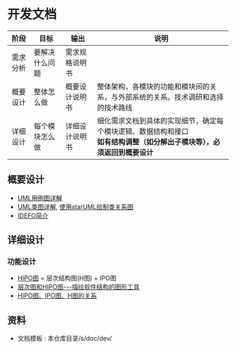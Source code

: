 # 开发文档

| 阶段 | 目标 | 输出 | 说明 |
| :-: | - | - | - |
| 需求分析 | 要解决什么问题 | 需求规格说明书 |  |
| 概要设计 | 整体怎么做 | 概要设计说明书 | 整体架构，各模块的功能和模块间的关系，与外部系统的关系。技术调研和选择的技术路线 |
| 详细设计 | 每个模块怎么做 | 详细设计说明书 | 细化需求文档到具体的实现细节，确定每个模块逻辑、数据结构和接口 <br> **如有结构调整（如分解出子模块等），必须返回到概要设计** |

## 概要设计
* [UML用例图详解](https://juejin.cn/post/6844903805226582030)
* [UML类图详解](https://www.codetd.com/article/3271199), [使用starUML绘制类关系图](https://www.365seal.com/y/zyn1LKKmp3.html)
* [IDEFO简介](http://blog.vsharing.com/feng5877/A693334.html)

## 详细设计
### 功能设计
* [HIPO图](https://blog.csdn.net/wangjingna/article/details/41318739) = 层次结构图(H图) + IPO图
* [层次图和HIPO图---描绘软件结构的图形工具](https://blog.51cto.com/mengdong/1398151)
* [HIPO图、IPO图、H图的关系](https://blog.csdn.net/lvshihua/article/details/8545345)

## 资料
* 文档模板 : 本仓库目录/s/doc/dev/
